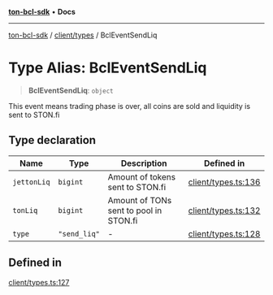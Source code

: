 [**ton-bcl-sdk**](../../../README.md) • **Docs**

***

[ton-bcl-sdk](../../../README.md) / [client/types](../README.md) / BclEventSendLiq

# Type Alias: BclEventSendLiq

> **BclEventSendLiq**: `object`

This event means trading phase is over,
all coins are sold and liquidity is sent to STON.fi

## Type declaration

| Name | Type | Description | Defined in |
| ------ | ------ | ------ | ------ |
| `jettonLiq` | `bigint` | Amount of tokens sent to STON.fi | [client/types.ts:136](https://github.com/ton-fun-tech/ton-bcl-sdk/blob/ef763c160920e1ad75340ad15c4b7021fb9ec8c0/src/client/types.ts#L136) |
| `tonLiq` | `bigint` | Amount of TONs sent to pool in STON.fi | [client/types.ts:132](https://github.com/ton-fun-tech/ton-bcl-sdk/blob/ef763c160920e1ad75340ad15c4b7021fb9ec8c0/src/client/types.ts#L132) |
| `type` | `"send_liq"` | - | [client/types.ts:128](https://github.com/ton-fun-tech/ton-bcl-sdk/blob/ef763c160920e1ad75340ad15c4b7021fb9ec8c0/src/client/types.ts#L128) |

## Defined in

[client/types.ts:127](https://github.com/ton-fun-tech/ton-bcl-sdk/blob/ef763c160920e1ad75340ad15c4b7021fb9ec8c0/src/client/types.ts#L127)
